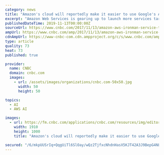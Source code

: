 ```yaml
---
category: news
title: "Amazon's cloud will reportedly make it easier to use Google's A.I. tools"
excerpt: "Amazon Web Services is gearing up to launch more services targeted at the hot topic of artificial intelligence at its re:Invent conference in Las Vegas later this month, according to a new report. AWS will introduce a service called Ironman that's meant to ..."
publishedDateTime: 2019-11-13T00:00:00Z
sourceUrl: https://www.cnbc.com/2017/11/13/amazon-aws-ironman-service-to-work-with-tensorflow.html
ampUrl: https://www.cnbc.com/amp/2017/11/13/amazon-aws-ironman-service-to-work-with-tensorflow.html
cdnAmpUrl: https://www-cnbc-com.cdn.ampproject.org/c/s/www.cnbc.com/amp/2017/11/13/amazon-aws-ironman-service-to-work-with-tensorflow.html
type: article
quality: 73
heat: 73
published: true

provider:
  name: CNBC
  domain: cnbc.com
  images:
    - url: /assets/images/organizations/cnbc.com-50x50.jpg
      width: 50
      height: 50

topics:
  - AI
  - AWS AI

images:
  - url: https://fm.cnbc.com/applications/cnbc.com/resources/img/editorial/2017/04/12/104400586-Screen-Shot-2017-04-12-at-1.22.03-PM.1910x1000.jpg
    width: 1910
    height: 1000
    title: "Amazon's cloud will reportedly make it easier to use Google's A.I. tools"

secured: "/6/mkpUUSrIq+QqgUiTl6SlOay/wQz2TjfxcNhdnHasX5KJT42A3J9BepG4NLHBNK1dsVV22qXpDPB2o2otJI5DJuz1cKIWMUeLRh8UXBe3vEZgCVJ4wGxN8ERoaFYiniG8S9AgAEiPPKsmomEQonCQO12Tkg0JtGc+fohXLLBNpl67rpMv6WseSqD6YHNpGZhdabC69G9MFZT43dxdTPclnxjxyWp8JhZXiEBR+jCN4Bdndqh2A1tx4RoNeEVDw9fzjpRy26bXPKxH+Y4pK/A==;1j6+3sA1RhN1B3WS4ZqI5Q=="
---
```


